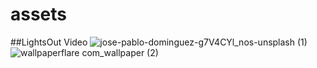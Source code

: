 # assets

##LightsOut Video
![jose-pablo-dominguez-g7V4CYl_nos-unsplash (1)](https://user-images.githubusercontent.com/87027579/168139188-663913a6-8c63-4a71-9f52-37d8ad791df6.jpg)
![wallpaperflare com_wallpaper (2)](https://user-images.githubusercontent.com/87027579/168142026-c598c61e-1fb8-42ab-ba0b-31ff9327c7f9.jpg)

